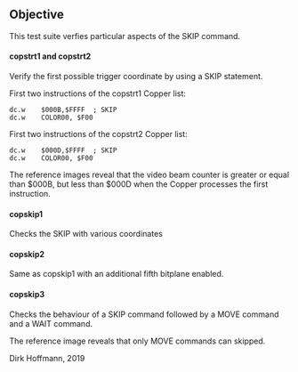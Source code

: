 ## Objective

This test suite verfies particular aspects of the SKIP command.

#### copstrt1 and copstrt2

Verify the first possible trigger coordinate by using a SKIP statement.

First two instructions of the copstrt1 Copper list: 

	dc.w	$000B,$FFFF  ; SKIP
	dc.w	COLOR00, $F00

First two instructions of the copstrt2 Copper list: 

	dc.w	$000D,$FFFF  ; SKIP
	dc.w	COLOR00, $F00

The reference images reveal that the video beam counter is greater or equal than $000B, but less than $000D when the Copper processes the first instruction. 

#### copskip1

Checks the SKIP with various coordinates

#### copskip2

Same as copskip1 with an additional fifth bitplane enabled.

#### copskip3

Checks the behaviour of a SKIP command followed by a MOVE command and a WAIT command. 

The reference image reveals that only MOVE commands can skipped. 


Dirk Hoffmann, 2019